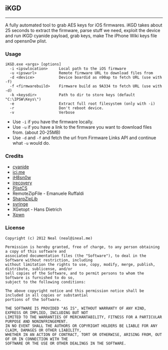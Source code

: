 ## iKGD
----
A fully automated tool to grab AES keys for iOS firmwares. iKGD takes about 25 seconds to extract the firmware, parse stuff we need, exploit the device and run iKGD cyanide payload, grab keys, make The iPhone Wiki keys file and opensn0w plist.

### Usage

	iKGD.exe <args> [options]
	  -i <ipswlocation>     Local path to the iOS firmware
	  -u <ipswurl>          Remote firmware URL to download files from
	  -d <device>           Device boardid as n90ap to fetch URL (use with -f)
	  -f <firmwarebuild>    Firmware build as 9A334 to fetch URL (use with -d)
	  -k <keysdir>          Path to dir to store keys (default "C:\IPSW\Keys\")
	  -e                    Extract full root filesystem (only with -i)
	  -r                    Don't reboot device.
	  -v                    Verbose

+ Use `-i` if you have the firmware locally.
+ Use `-u` if you have a link to the firmware you want to download files from. (about 20-25MB)
+ Use `-d` and `-f` and fetch the url from Firmware Links API and continue what `-u` would do.

### Credits

* [cyanide](https://github.com/Chronic-Dev/cyanide)
* [icj.me](http://api.ios.icj.me/v2)
* [iH8sn0w](http://ih8sn0w.com/)
* [irecovery](https://github.com/Chronic-Dev/libirecovery)
* [PlistCS](https://github.com/animetrics/PlistCS)
* RemoteZipFile - Emanuele Ruffaldi
* [SharpZipLib](http://sharpziplib.com/)
* [syringe](https://github.com/Chronic-Dev/syringe)
* XGetopt - Hans Dietrich
* [Xpwn](https://github.com/planetbeing/xpwn)

### License

	Copyright (c) 2012 Neal (neal@ineal.me)

	Permission is hereby granted, free of charge, to any person obtaining a copy of this software and 
	associated documentation files (the "Software"), to deal in the Software without restriction, including 
	without limitation the rights to use, copy, modify, merge, publish, distribute, sublicense, and/or 
	sell copies of the Software, and to permit persons to whom the Software is furnished to do so, 
	subject to the following conditions:

	The above copyright notice and this permission notice shall be included in all copies or substantial 
	portions of the Software.

	THE SOFTWARE IS PROVIDED "AS IS", WITHOUT WARRANTY OF ANY KIND, EXPRESS OR IMPLIED, INCLUDING BUT NOT 
	LIMITED TO THE WARRANTIES OF MERCHANTABILITY, FITNESS FOR A PARTICULAR PURPOSE AND NONINFRINGEMENT. 
	IN NO EVENT SHALL THE AUTHORS OR COPYRIGHT HOLDERS BE LIABLE FOR ANY CLAIM, DAMAGES OR OTHER LIABILITY, 
	WHETHER IN AN ACTION OF CONTRACT, TORT OR OTHERWISE, ARISING FROM, OUT OF OR IN CONNECTION WITH THE 
	SOFTWARE OR THE USE OR OTHER DEALINGS IN THE SOFTWARE.

